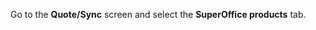 <!-- markdownlint-disable-file MD041 -->
Go to the **Quote/Sync** screen and select the **SuperOffice products** tab.

